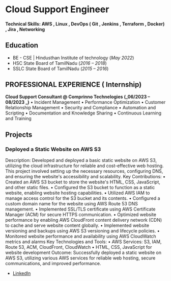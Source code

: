 # Cloud Support Engineer

#### Technical Skills: AWS , Linux , DevOps ( Git , Jenkins , Terraform , Docker) , Jira , Networking

## Education
- BE - CSE | Hindusthan Institute of technology (_May 2022_)								       		
- HSC State Board of TamilNadu  (_2016 – 2018_)	 			        		
- SSLC State Board of TamilNadu  (_2015 – 2016_)

## PROFESSIONAL EXPERIENCE ( Internship)
**Cloud Support Consultant  @ Comprinno Technelogies (_06/2023 – 08/2023 _)**
• Incident Management
• Performance Optimization
• Customer Relationship Management
• Security and Compliance
• Automation and Scripting
• Documentation and Knowledge Sharing
• Continuous Learning and Training 

## Projects
### Deployed a Static Website on AWS S3 

 Description:
 Developed and deployed a basic static website on AWS S3, utilizing the cloud infrastructure for reliable and cost-effective web hosting. This project involved setting up the necessary resources, configuring DNS, and ensuring the website's accessibility and scalability.
Key Contributions:
• Created an AWS S3 bucket to store the website's HTML, CSS, JavaScript, and other static files.
• Configured the S3 bucket to function as a static website, enabling website hosting capabilities.
• Utilized AWS IAM to manage access control for the S3 bucket and its contents.
• Configured a custom domain name for the website using AWS Route 53 DNS management.
• Implemented SSL/TLS certificate using AWS Certificate Manager (ACM) for secure HTTPS communication.
• Optimized website performance by enabling AWS CloudFront content delivery network (CDN) to cache and serve website content globally.
• Implemented website versioning and backups using AWS S3 versioning and lifecycle policies.
• Monitored website performance and availability using AWS CloudWatch metrics and alarms
Key Technologies and Tools:
• AWS Services: S3, IAM, Route 53, ACM, CloudFront, CloudWatch
• HTML, CSS, JavaScript for website development 
Outcome:
Successfully deployed a static website on AWS S3, utilizing various AWS services for reliable web hosting, secure communications, and improved performance.

- [LinkedIn](https://www.linkedin.com/in/barath-kumar-275b34239)

